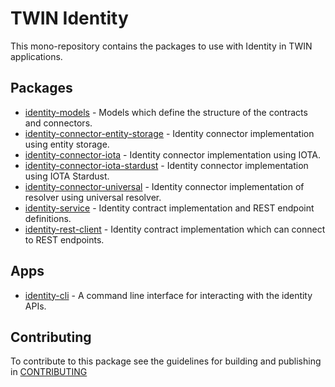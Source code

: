 # TWIN Identity

This mono-repository contains the packages to use with Identity in TWIN applications.

## Packages

- [identity-models](packages/identity-models/README.md) - Models which define the structure of the contracts and connectors.
- [identity-connector-entity-storage](packages/identity-connector-entity-storage/README.md) - Identity connector implementation using entity storage.
- [identity-connector-iota](packages/identity-connector-iota/README.md) - Identity connector implementation using IOTA.
- [identity-connector-iota-stardust](packages/identity-connector-iota-stardust/README.md) - Identity connector implementation using IOTA Stardust.
- [identity-connector-universal](packages/identity-connector-universal/README.md) - Identity connector implementation of resolver using universal resolver.
- [identity-service](packages/identity-service/README.md) - Identity contract implementation and REST endpoint definitions.
- [identity-rest-client](packages/identity-rest-client/README.md) - Identity contract implementation which can connect to REST endpoints.

## Apps

- [identity-cli](apps/identity-cli/README.md) - A command line interface for interacting with the identity APIs.

## Contributing

To contribute to this package see the guidelines for building and publishing in [CONTRIBUTING](./CONTRIBUTING.md)
